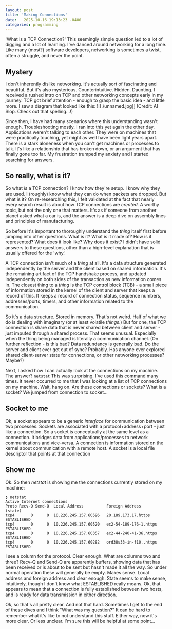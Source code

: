 ```yaml
---
layout: post
title: 'Making Connections'
date:   2025-10-16 19:13:23 -0400
categories: programming
---
```


'What is a TCP Connection?' This seemingly simple question led to a lot of digging and a lot of learning. I've danced around networking for a long time. Like many (most?) software developers, networking is sometimes a twist, often a struggle, and never the point. 

## Mystery
I don't inherently dislike networking. It's actually sort of fascinating and beautiful. But it's also mysterious. Counterintuitive. Hidden. Daunting. I received a rushed intro on TCP and other networking concepts early in my journey. TCP got brief attention - enough to grasp the basic idea - and little more. I saw a diagram that looked like this:
![[./unnamed.jpg]]
(Credit: AI Slop. Check out that spelling...!)

Since then, I have had many scenarios where this understanding wasn't enough. Troubleshooting mostly. I ran into this yet again the other day. Applications weren't talking to each other. They were on machines that were practically touching, yet might as well have been light years apart. There is a stark aloneness when you can't get machines or processes to talk. It's like a relationship that has broken down, or an argument that has finally gone too far. My frustration trumped my anxiety and I started searching for answers.

## So really, what is it?
So what *is* a TCP connection? I know how they're setup. I know why they are used. I (roughly) know what they can do when packets are dropped. But what is it? On re-researching this, I felt validated at the fact that nearly every search result is about how TCP connections are *created.* A worthy topic, but not the only one that matters. It's as if someone from another planet asked what a car is, and the answer is a deep dive on assembly lines and principles of manufacturing.

So before It's important to thoroughly understand the *thing* itself first before jumping into other questions. What is it? What is it made of? How is it represented? What does it look like? Why does it exist? I didn't have solid answers to these questions, other than a high-level explanation that is usually offered for the 'why.'

A TCP connection isn't much of a *thing* at all. It's a data structure generated independently by the server and the client based on shared information. It's the remaining artifact of the TCP handshake process, and updated independently on both sides of the transaction as new information comes in. The closest thing to a *thing* is the TCP control block (TCB) - a small piece of information stored in the kernel of the client and server that keeps a record of this. It keeps a record of connection status, sequence numbers, addresses/ports, timers, and other information related to the communication.

So it's a data structure. Stored in memory. That's not weird. Half of what we do is dealing with imaginary (or at least volatile *things*.) But for one, the TCP connection is share data that is never shared between client and server - just imputed through a shared process. That seems unusual. Especially when the thing being managed is literally a communication channel. (On further reflection - is this bad? Data redundancy is generally bad. Do the server and client ever get out of sync? Probably. Has anyone ever explored shared client-server state for connections, or other networking processes? Maybe?)

Next, I asked how I can actually look at the connections on my machine. The answer? `netstat` This was surprising. I've used this command many times. It never occurred to me that I was looking at a list of TCP connections on my machine. Wait, hang on. Are these connections or sockets? What is a socket? We jumped from connection to socket...

## Socket to me
Ok, a socket appears to be a generic *interface* for communication between two processes. Sockets are associated with a protocol+address+port - just like a connection. So a socket is conceptually at the same level as a connection. It bridges data from applications/processes to network communications and vice-versa. A connection is information stored on the kernel about communication with a remote host. A socket is a local file descriptor that points at that connection

## Show me
Ok. So then *netstat* is showing me the connections currently stored on my machine:

```
❯ netstat
Active Internet connections
Proto Recv-Q Send-Q  Local Address          Foreign Address        (state)
tcp4       0      0  10.226.245.157.60596   20.189.173.17.https    ESTABLISHED
tcp4       0      0  10.226.245.157.60520   ec2-54-189-176-1.https ESTABLISHED
tcp4       0      0  10.226.245.157.60357   ec2-44-240-41-36.https ESTABLISHED
tcp4       0      0  10.226.245.157.60282   ord38s33-in-f10..https ESTABLISHED
```


I see a column for the protocol. Clear enough. What are columns two and three? Recv-Q and Send-Q are apparently buffers, showing data that has been received or is about to be sent but hasn't made it all the way. So under normal operation these will generally be empty. Makes sense. Local address and foreign address and clear enough. State seems to make sense, intuitively, though I don't know what ESTABLISHED really means. Ok, that appears to mean that a connection is fully established between two hosts, and is ready for data transmission in either direction.

Ok, so that's all pretty clear. And not that hard. Sometimes I get to the end of these dives and I think "What was my question?" It can be hard to remember what it's like to not understand this stuff. Either way, now it's more clear. Or less unclear. I'm sure this will be helpful at some point...

